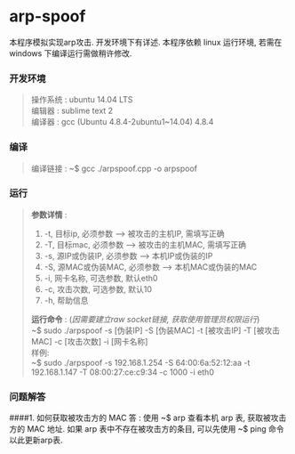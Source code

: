 # arp-spoof

本程序模拟实现arp攻击. 开发环境下有详述. 本程序依赖 linux 运行环境, 若需在 windows 下编译运行需做稍许修改.

### 开发环境
>操作系统 : ubuntu 14.04 LTS   
>编辑器 : sublime text 2   
>编译器 : gcc (Ubuntu 4.8.4-2ubuntu1~14.04) 4.8.4   

### 编译
>编译链接 : ~$ gcc ./arpspoof.cpp -o arpspoof

### 运行
>**参数详情** :   
>1. -t,   目标ip, 必须参数 --> 被攻击的主机IP, 需填写正确   
>2. -T,   目标mac, 必须参数 --> 被攻击的主机MAC, 需填写正确  
>3. -s,   源IP或伪装IP, 必须参数 --> 本机IP或伪装的IP  
>4. -S,   源MAC或伪装MAC, 必须参数 --> 本机MAC或伪装的MAC  
>5. -i,   网卡名称, 可选参数, 默认eth0  
>6. -c,   攻击次数, 可选参数, 默认10  
>7. -h,   帮助信息    
>  
>**运行命令** : (*因需要建立raw socket链接, 获取使用管理员权限运行*)   
>~$ sudo ./arpspoof -s [伪装IP] -S [伪装MAC] -t [被攻击IP] -T [被攻击MAC] -c [攻击次数] -i [网卡名称]   
>样例:   
>~$ sudo ./arpspoof -s 192.168.1.254 -S 64:00:6a:52:12:aa -t 192.168.1.147 -T 08:00:27:ce:c9:34 -c 1000 -i eth0

### 问题解答
####1. 如何获取被攻击方的 MAC
答 : 使用 ~$ arp 查看本机 arp 表, 获取被攻击方的 MAC 地址. 如果 arp 表中不存在被攻击方的条目, 可以先使用 ~$ ping 命令以此更新arp表.


